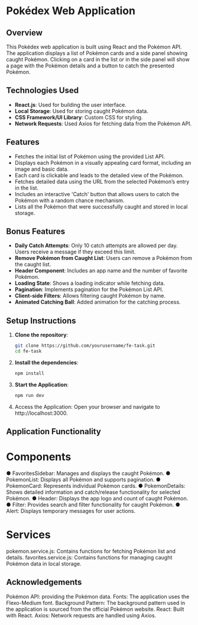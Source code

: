 # Pokédex Web Application

## Overview

This Pokédex web application is built using React and the Pokémon API. The application displays a list of Pokémon cards and a side panel showing caught Pokémon. Clicking on a card in the list or in the side panel will show a page with the Pokémon details and a button to catch the presented Pokémon.

## Technologies Used

- **React.js**: Used for building the user interface.
- **Local Storage**: Used for storing caught Pokémon data.
- **CSS Framework/UI Library**: Custom CSS for styling.
- **Network Requests**: Used Axios for fetching data from the Pokémon API.

## Features

- Fetches the initial list of Pokémon using the provided List API.
- Displays each Pokémon in a visually appealing card format, including an image and basic data.
- Each card is clickable and leads to the detailed view of the Pokémon.
- Fetches detailed data using the URL from the selected Pokémon’s entry in the list.
- Includes an interactive 'Catch' button that allows users to catch the Pokémon with a random chance mechanism.
- Lists all the Pokémon that were successfully caught and stored in local storage.

## Bonus Features

- **Daily Catch Attempts**: Only 10 catch attempts are allowed per day. Users receive a message if they exceed this limit.
- **Remove Pokémon from Caught List**: Users can remove a Pokémon from the caught list.
- **Header Component**: Includes an app name and the number of favorite Pokémon.
- **Loading State**: Shows a loading indicator while fetching data.
- **Pagination**: Implements pagination for the Pokémon List API.
- **Client-side Filters**: Allows filtering caught Pokémon by name.
- **Animated Catching Ball**: Added animation for the catching process.

## Setup Instructions

1. **Clone the repository**:
   ```bash
   git clone https://github.com/yourusername/fe-task.git
   cd fe-task
2. **Install the dependencies**:
    ```bash
    npm install
3. **Start the Application**:
    ```bash
    npm run dev
4. Access the Application:
Open your browser and navigate to http://localhost:3000.

## Application Functionality
# Components
● FavoritesSidebar: Manages and displays the caught Pokémon.
● PokemonList: Displays all Pokémon and supports pagination.
● PokemonCard: Represents individual Pokémon cards.
● PokemonDetails: Shows detailed information and catch/release functionality for selected Pokémon.
● Header: Displays the app logo and count of caught Pokémon.
● Filter: Provides search and filter functionality for caught Pokémon.
● Alert: Displays temporary messages for user actions.
# Services
pokemon.service.js: Contains functions for fetching Pokémon list and details.
favorites.service.js: Contains functions for managing caught Pokémon data in local storage.

## Acknowledgements
Pokémon API: providing the Pokémon data.
Fonts: The application uses the Flexo-Medium font. 
Background Pattern: The background pattern used in the application is sourced from the official Pokémon website.
React: Built with React.
Axios: Network requests are handled using Axios.
